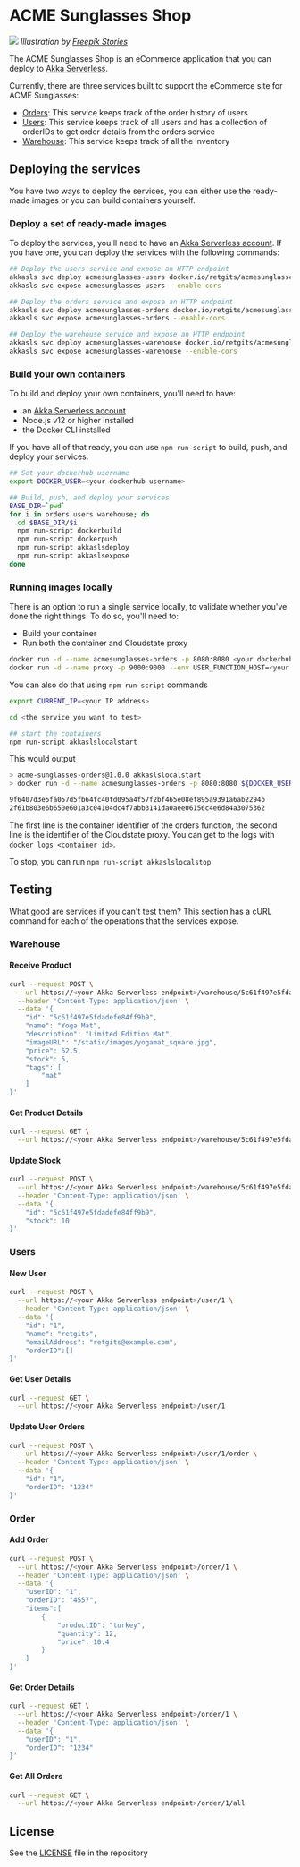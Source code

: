 # ACME Sunglasses Shop

![](./resources/acme-sunglasses.png)
_Illustration by [Freepik Stories](https://stories.freepik.com/fashion)_


The ACME Sunglasses Shop is an eCommerce application that you can deploy to [Akka Serverless](https://cloudstate.com).

Currently, there are three services built to support the eCommerce site for ACME Sunglasses:

* [Orders](./orders): This service keeps track of the order history of users
* [Users](./users): This service keeps track of all users and has a collection of orderIDs to get order details from the orders service
* [Warehouse](./warehouse): This service keeps track of all the inventory

## Deploying the services

You have two ways to deploy the services, you can either use the ready-made images or you can build containers yourself.

### Deploy a set of ready-made images

To deploy the services, you'll need to have an [Akka Serverless account](https://docs.cloudstate.com/getting-started/lightbend-account.html). If you have one, you can deploy the services with the following commands:

```bash
## Deploy the users service and expose an HTTP endpoint
akkasls svc deploy acmesunglasses-users docker.io/retgits/acmesunglasses-users:1.0.0
akkasls svc expose acmesunglasses-users --enable-cors

## Deploy the orders service and expose an HTTP endpoint
akkasls svc deploy acmesunglasses-orders docker.io/retgits/acmesunglasses-orders:1.0.0
akkasls svc expose acmesunglasses-orders --enable-cors

## Deploy the warehouse service and expose an HTTP endpoint
akkasls svc deploy acmesunglasses-warehouse docker.io/retgits/acmesunglasses-warehouse:1.0.0
akkasls svc expose acmesunglasses-warehouse --enable-cors
```

### Build your own containers

To build and deploy your own containers, you'll need to have:

* an [Akka Serverless account](https://docs.cloudstate.com/getting-started/lightbend-account.html)
* Node.js v12 or higher installed
* the Docker CLI installed

If you have all of that ready, you can use `npm run-script` to build, push, and deploy your services:

```bash
## Set your dockerhub username
export DOCKER_USER=<your dockerhub username>

## Build, push, and deploy your services
BASE_DIR=`pwd`
for i in orders users warehouse; do
  cd $BASE_DIR/$i
  npm run-script dockerbuild
  npm run-script dockerpush
  npm run-script akkaslsdeploy
  npm run-script akkaslsexpose 
done
```

### Running images locally

There is an option to run a single service locally, to validate whether you've done the right things. To do so, you'll need to:

* Build your container
* Run both the container and Cloudstate proxy

```bash
docker run -d --name acmesunglasses-orders -p 8080:8080 <your dockerhub username>/acmesunglasses-orders:$npm_package_version
docker run -d --name proxy -p 9000:9000 --env USER_FUNCTION_HOST=<your local IP address> cloudstateio/cloudstate-proxy-dev-mode:latest
```

You can also do that using `npm run-script` commands

```bash
export CURRENT_IP=<your IP address>

cd <the service you want to test>

## start the containers
npm run-script akkaslslocalstart
```

This would output

```bash
> acme-sunglasses-orders@1.0.0 akkaslslocalstart
> docker run -d --name acmesunglasses-orders -p 8080:8080 ${DOCKER_USER:-retgits}/acmesunglasses-orders:$npm_package_version && docker run -d --name proxy -p 9000:9000 --env USER_FUNCTION_HOST=${CURRENT_IP:-host.docker.internal} cloudstateio/cloudstate-proxy-dev-mode:latest

9f6407d3e5fa057d5fb64fc40fd095a4f57f2bf465e08ef895a9391a6ab2294b
2f61b803e6b650e601a3c04104dc4f7abb3141da0aee06156c4e6d84a3075362
```

The first line is the container identifier of the orders function, the second line is the identifier of the Cloudstate proxy. You can get to the logs with `docker logs <container id>`.

To stop, you can run `npm run-script akkaslslocalstop`.

## Testing

What good are services if you can't test them? This section has a cURL command for each of the operations that the services expose.

### Warehouse

#### Receive Product

```bash
curl --request POST \
  --url https://<your Akka Serverless endpoint>/warehouse/5c61f497e5fdadefe84ff9b9 \
  --header 'Content-Type: application/json' \
  --data '{
    "id": "5c61f497e5fdadefe84ff9b9",
    "name": "Yoga Mat",
    "description": "Limited Edition Mat",
    "imageURL": "/static/images/yogamat_square.jpg",
    "price": 62.5,
    "stock": 5,
    "tags": [
        "mat"
    ]
}'
```

#### Get Product Details

```bash
curl --request GET \
  --url https://<your Akka Serverless endpoint>/warehouse/5c61f497e5fdadefe84ff9b9
```

#### Update Stock

```bash
curl --request POST \
  --url https://<your Akka Serverless endpoint>/warehouse/5c61f497e5fdadefe84ff9b9/stock \
  --header 'Content-Type: application/json' \
  --data '{
    "id": "5c61f497e5fdadefe84ff9b9",
    "stock": 10
}'
```

### Users

#### New User

```bash
curl --request POST \
  --url https://<your Akka Serverless endpoint>/user/1 \
  --header 'Content-Type: application/json' \
  --data '{
	"id": "1",
	"name": "retgits",
	"emailAddress": "retgits@example.com",
	"orderID":[]
}'
```

#### Get User Details

```bash
curl --request GET \
  --url https://<your Akka Serverless endpoint>/user/1
```

#### Update User Orders

```bash
curl --request POST \
  --url https://<your Akka Serverless endpoint>/user/1/order \
  --header 'Content-Type: application/json' \
  --data '{
	"id": "1",
	"orderID": "1234"
}'
```

### Order

#### Add Order

```bash
curl --request POST \
  --url https://<your Akka Serverless endpoint>/order/1 \
  --header 'Content-Type: application/json' \
  --data '{
	"userID": "1", 
	"orderID": "4557", 
	"items":[
		{
			"productID": "turkey", 
		 	"quantity": 12, 
			"price": 10.4
		}
	]
}'
```

#### Get Order Details

```bash
curl --request GET \
  --url https://<your Akka Serverless endpoint>/order/1 \
  --header 'Content-Type: application/json' \
  --data '{
	"userID": "1",
	"orderID": "1234"
}'
```

#### Get All Orders

```bash
curl --request GET \
  --url https://<your Akka Serverless endpoint>/order/1/all
```

## License

See the [LICENSE](./LICENSE) file in the repository
